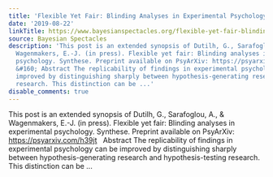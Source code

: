 ```yaml
---
title: 'Flexible Yet Fair: Blinding Analyses in Experimental Psychology'
date: '2019-08-22'
linkTitle: https://www.bayesianspectacles.org/flexible-yet-fair-blinding-analyses-in-experimental-psychology/
source: Bayesian Spectacles
description: 'This post is an extended synopsis of Dutilh, G., Sarafoglou, A., &#38;
  Wagenmakers, E.-J. (in press). Flexible yet fair: Blinding analyses in experimental
  psychology. Synthese. Preprint available on PsyArXiv: https://psyarxiv.com/h39jt
  &#160; Abstract The replicability of findings in experimental psychology can be
  improved by distinguishing sharply between hypothesis-generating research and hypothesis-testing
  research. This distinction can be ...'
disable_comments: true
---
```

This post is an extended synopsis of Dutilh, G., Sarafoglou, A., &#38; Wagenmakers, E.-J. (in press). Flexible yet fair: Blinding analyses in experimental psychology. Synthese. Preprint available on PsyArXiv: https://psyarxiv.com/h39jt &#160; Abstract The replicability of findings in experimental psychology can be improved by distinguishing sharply between hypothesis-generating research and hypothesis-testing research. This distinction can be ...